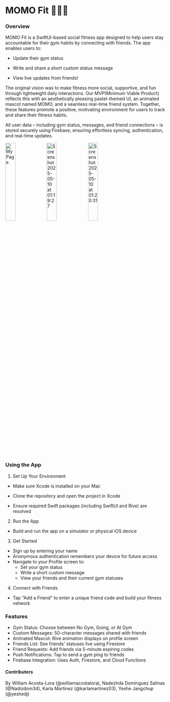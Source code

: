 # MOMO Fit 🎀🐱💪

### Overview
MOMO Fit is a SwiftUI-based social fitness app designed to help users stay accountable for their gym habits by connecting with friends. The app enables users to:

- Update their gym status 

- Write and share a short custom status message 

- View live updates from friends!

The original vision was to make fitness more social, supportive, and fun through lightweight daily interactions. Our MVP(Minimum Viable Product) reflects this with an aesthetically pleasing pastel-themed UI, an animated mascot named MOMO, and a seamless real-time friend system. Together, these features promote a positive, motivating environment for users to track and share their fitness habits.

All user data – including gym status, messages, and friend connections – is stored securely using Firebase, ensuring effortless syncing, authentication, and real-time updates.

<img src="https://github.com/user-attachments/assets/031eedbd-7232-4274-8a6b-bc0f06d5cf01" width="25%" alt="My Page" />
<img src="https://github.com/user-attachments/assets/8f926ac3-4404-496b-910d-6b1f453af021" width="25%" alt="Screenshot 2025-05-10 at 01:19:27" />
<img src="https://github.com/user-attachments/assets/73729f6b-9841-4119-825b-ac46eb2e05a2" width="25%" alt="Screenshot 2025-05-10 at 01:20:31" />

### Using the App
1. Set Up Your Environment
- Make sure Xcode is installed on your Mac

- Clone the repository and open the project in Xcode
- Ensure required Swift packages (including SwiftUI and Rive) are resolved

2. Run the App
- Build and run the app on a simulator or physical iOS device

3. Get Started
- Sign up by entering your name
- Anonymous authentication remembers your device for future access
- Navigate to your Profile screen to:
    - Set your gym status
  - Write a short custom message 
  - View your friends and their current gym statuses

4. Connect with Friends
- Tap "Add a Friend" to enter a unique friend code and build your fitness network

### Features
- Gym Status: Choose between No Gym, Going, or At Gym
- Custom Messages: 50-character messages shared with friends
- Animated Mascot: Rive animation displays on profile screen
- Friends List: See friends' statuses live using Firestore
- Friend Requests: Add friends via 5-minute expiring codes
- Push Notifications: Tap to send a gym ping to friends
- Firebase Integration: Uses Auth, Firestore, and Cloud Functions

#### Contributers
By William Acosta-Lora (@williamacostalora), Nadezhda Dominguez Salinas (@Nadizdom34), Karla Martinez (@karlamartinez03), Yeshe Jangchup (@yeshedj)

